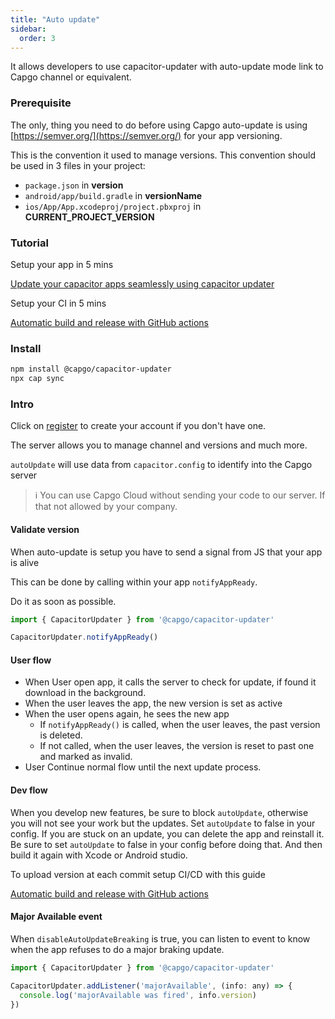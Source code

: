```yaml
---
title: "Auto update"
sidebar:
  order: 3
---
```


It allows developers to use capacitor-updater with auto-update mode link to Capgo channel or equivalent.

### Prerequisite

The only, thing you need to do before using Capgo auto-update is using [https://semver.org/](https://semver.org/) for your app versioning.

This is the convention it used to manage versions. This convention should be used in 3 files in your project:

* `package.json` in **version**
* `android/app/build.gradle` in **versionName**
* `ios/App/App.xcodeproj/project.pbxproj` in **CURRENT\_PROJECT\_VERSION**

### Tutorial

Setup your app in 5 mins

[Update your capacitor apps seamlessly using capacitor updater](https://capgo.app/blog/update-your-capacitor-apps-seamlessly-using-capacitor-updater)

Setup your CI in 5 mins

[Automatic build and release with GitHub actions](https://capgo.app/blog/automatic-build-and-release-with-github-actions)



### Install

```bash
npm install @capgo/capacitor-updater
npx cap sync
```

### Intro

Click on [register](https://capgo.app) to create your account if you don't have one.

The server allows you to manage channel and versions and much more.

`autoUpdate` will use data from `capacitor.config` to identify into the Capgo server

> ℹ️ You can use Capgo Cloud without sending your code to our server. If that not allowed by your company.

#### Validate version

When auto-update is setup you have to send a signal from JS that your app is alive

This can be done by calling within your app `notifyAppReady`.

Do it as soon as possible.

```ts
import { CapacitorUpdater } from '@capgo/capacitor-updater'

CapacitorUpdater.notifyAppReady()
```

#### User flow

* When User open app, it calls the server to check for update, if found it download in the background.
* When the user leaves the app, the new version is set as active
* When the user opens again, he sees the new app
  * If `notifyAppReady()` is called, when the user leaves, the past version is deleted.
  * If not called, when the user leaves, the version is reset to past one and marked as invalid.
* User Continue normal flow until the next update process.

#### Dev flow

When you develop new features, be sure to block `autoUpdate`, otherwise you will not see your work but the updates.
 Set `autoUpdate` to false in your config. 
 If you are stuck on an update, you can delete the app and reinstall it.
 Be sure to set `autoUpdate` to false in your config before doing that.
 And then build it again with Xcode or Android studio.

To upload version at each commit setup CI/CD with this guide

[Automatic build and release with GitHub actions](https://capgo.app/blog/automatic-build-and-release-with-github-actions)

#### Major Available event

When `disableAutoUpdateBreaking` is true, you can listen to event to know when the app refuses to do a major braking update.

```jsx
import { CapacitorUpdater } from '@capgo/capacitor-updater'

CapacitorUpdater.addListener('majorAvailable', (info: any) => {
  console.log('majorAvailable was fired', info.version)
})
```
